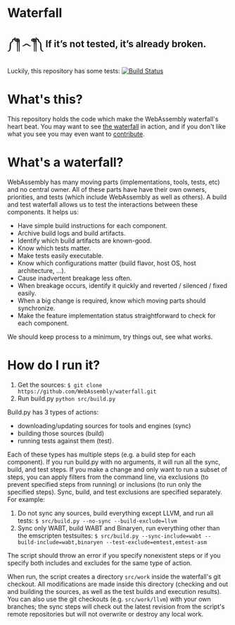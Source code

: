 # Waterfall

## ༼ ༎ຶ ෴ ༎ຶ༽ If it’s not tested, it’s already broken.

Luckily, this repository has some tests: [![Build Status](https://travis-ci.org/WebAssembly/waterfall.svg?branch=master)](https://travis-ci.org/WebAssembly/waterfall)

# What's this?

This repository holds the code which make the WebAssembly waterfall's heart
beat. You may want to see [the waterfall][] in action, and if you don't like
what you see you may even want to [contribute](Contributing.md).

  [the waterfall]: https://wasm-stat.us

# What's a waterfall?

WebAssembly has many moving parts (implementations, tools, tests, etc) and no
central owner. All of these parts have have their own owners, priorities, and
tests (which include WebAssembly as well as others).  A build and test waterfall
allows us to test the interactions between these components. It helps us:

* Have simple build instructions for each component.
* Archive build logs and build artifacts.
* Identify which build artifacts are known-good.
* Know which tests matter.
* Make tests easily executable.
* Know which configurations matter (build flavor, host OS, host architecture,
  ...).
* Cause inadvertent breakage less often.
* When breakage occurs, identify it quickly and reverted / silenced / fixed
  easily.
* When a big change is required, know which moving parts should synchronize.
* Make the feature implementation status straightforward to check for each
  component.

We should keep process to a minimum, try things out, see what works.

# How do I run it?

1. Get the sources: `$ git clone https://github.com/WebAssembly/waterfall.git`
2. Run build.py `python src/build.py`

Build.py has 3 types of actions:
* downloading/updating sources for tools and engines (sync)
* building those sources (build)
* running tests against them (test).

Each of these types has multiple steps (e.g. a build step for each component).
If you run build.py with no arguments, it will run all the sync, build, and test
steps. If you make a change and only want to run a subset of steps, you can
apply filters from the command line, via exclusions (to prevent specified steps
from running) or inclusions (to run only the specified steps). Sync, build, and
test exclusions are specified separately.  For example:

1. Do not sync any sources, build everything except LLVM, and run all tests:
  `$ src/build.py --no-sync --build-exclude=llvm`
2. Sync only WABT, build WABT and Binaryen, run everything other than the
   emscripten testsuites:
  `$ src/build.py --sync-include=wabt --build-include=wabt,binaryen --test-exclude=emtest,emtest-asm`

The script should throw an error if you specify nonexistent steps or if you
specify both includes and excludes for the same type of action.

When run, the script creates a directory `src/work` inside the waterfall's git
checkout. All modifications are made inside this directory (checking and out and
building the sources, as well as the test builds and execution results). You can
also use the git checkouts (e.g. `src/work/llvm`) with your own branches; the
sync steps will check out the latest revision from the script's remote
repositories but will not overwrite or destroy any local work.
